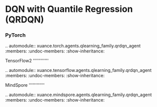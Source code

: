 # DQN with Quantile Regression (QRDQN)

### PyTorch

.. automodule:: xuance.torch.agents.qlearning_family.qrdqn_agent
    :members:
    :undoc-members:
    :show-inheritance:

TensorFlow2
''''''''''''

.. automodule:: xuance.tensorflow.agents.qlearning_family.qrdqn_agent
    :members:
    :undoc-members:
    :show-inheritance:

MindSpore
''''''''''''

.. automodule:: xuance.mindspore.agents.qlearning_family.qrdqn_agent
    :members:
    :undoc-members:
    :show-inheritance:
